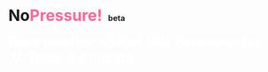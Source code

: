 <div>
  <h1 align="left" style="max-width: 3xl; font-size: 5xl; font-weight: bold; letter-spacing: tight; line-height: 1.1rem;">
    No<span style="color: hsl(342,100%,70%);">Pressure!</span>
    <span style="margin-left: 0.25rem; display: inline; font-size: 0.875rem; letter-spacing: normal; text-align: left;">beta</span>
  </h1>

  <h2 style="font-size: 1rem; margin-top: 0.25rem; color: white; font-size: 1.5rem; text-align: left;">Race position widget URL generator for XCTrack & Alfapilot</h2>
</div>
